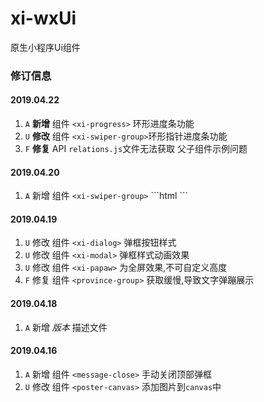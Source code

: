 # xi-wxUi
原生小程序Ui组件
### 修订信息
#### 2019.04.22
  1. `A` __新增__ 组件 ```<xi-progress>``` 环形进度条功能
  2. `U` __修改__ 组件 ```<xi-swiper-group>```环形指针进度条功能
  3. `F` __修复__ API `relations.js`文件无法获取 父子组件示例问题
#### 2019.04.20
  1. `A` 新增 组件 ```<xi-swiper-group>```
    ```html
      <xi-swiper-group>
        <!-- 可以通过，来添加轮播指针 -->
        <xi-swiper-dots></xi-swiper-dots>
      </xi-swiper-group>
    ```
#### 2019.04.19
  1. `U` 修改 组件 ```<xi-dialog>``` 弹框按钮样式
  2. `U` 修改 组件 ```<xi-modal>``` 弹框样式动画效果
  3. `U` 修改 组件 ```<xi-papaw>``` 为全屏效果,不可自定义高度
  4. `F` 修复 组件 ```<province-group>``` 获取缓慢,导致文字弹蹦展示
#### 2019.04.18
  1. `A` 新增 _版本_ 描述文件
#### 2019.04.16
  1. `A` 新增 组件 ```<message-close>```  手动关闭顶部弹框  
  2. `U` 修改 组件 ```<poster-canvas>``` 添加图片到`canvas`中